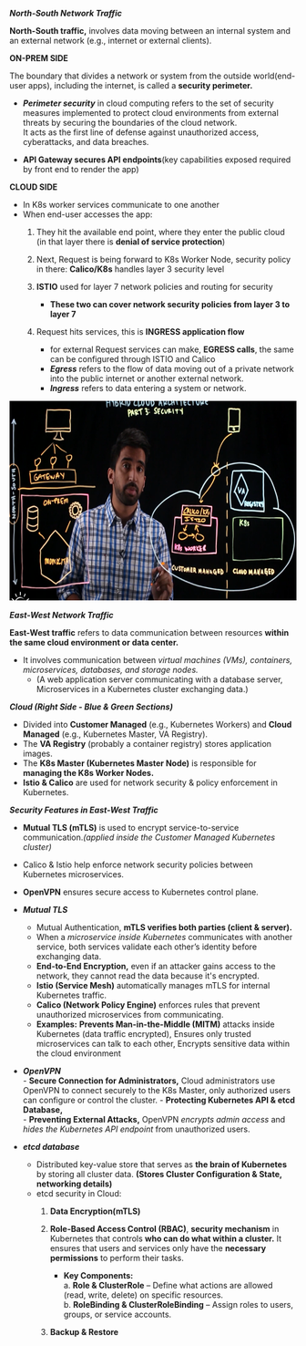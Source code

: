 ***North-South Network Traffic***  

**North-South traffic,** involves data moving between an internal system and an external network (e.g., internet or external clients).

**ON-PREM SIDE**  

The boundary that divides a network or system from the outside world(end-user apps), including the internet, is called a **security perimeter.**
- ***Perimeter security*** in cloud computing refers to the set of security measures implemented to protect cloud environments from external threats by securing the boundaries of the cloud network.  
It acts as the first line of defense against unauthorized access, cyberattacks, and data breaches.

- **API Gateway secures API endpoints**(key capabilities exposed required by front end to render the app)

**CLOUD SIDE**  

- In K8s worker services communicate to one another
- When end-user accesses the app:
  1. They hit the available end point, where they enter the public cloud (in that layer there is **denial of service protection**)
     
  2. Next, Request is being forward to K8s Worker Node, security policy in there: **Calico/K8s** handles layer 3 security level
     
  3. **ISTIO** used for layer 7 network policies and routing for security
     - **These two can cover network security policies from layer 3 to layer 7**

  5. Request hits services, this is **INGRESS application flow**
      - for external Request services can make, **EGRESS calls**, the same can be configured through ISTIO and Calico
      - ***Egress*** refers to the flow of data moving out of a private network into the public internet or another external network.
      - ***Ingress*** refers to data entering a system or network.

    
<img src="../Images/Screenshot%202025-02-17%20174501.png" height = 350>  



***East-West Network Traffic***  

**East-West traffic** refers to data communication between resources **within the same cloud environment or data center.**
- It involves communication between *virtual machines (VMs), containers, microservices, databases, and storage nodes.*
  - (A web application server communicating with a database server, Microservices in a Kubernetes cluster exchanging data.)

***Cloud (Right Side - Blue & Green Sections)***  

  - Divided into **Customer Managed** (e.g., Kubernetes Workers) and **Cloud Managed** (e.g., Kubernetes Master, VA Registry).
  - The **VA Registry** (probably a container registry) stores application images.
  - The **K8s Master (Kubernetes Master Node)** is responsible for **managing the K8s Worker Nodes.**
  - **Istio & Calico** are used for network security & policy enforcement in Kubernetes.

***Security Features in East-West Traffic***  

  -  **Mutual TLS (mTLS)** is used to encrypt service-to-service communication.*(applied inside the Customer Managed Kubernetes cluster)*
  -  Calico & Istio help enforce network security policies between Kubernetes microservices.
  -  **OpenVPN** ensures secure access to Kubernetes control plane.

- ***Mutual TLS***
    - Mutual Authentication, **mTLS verifies both parties (client & server).**  
    - When a *microservice inside Kubernetes* communicates with another service, both services validate each other’s identity before exchanging data.  
    - **End-to-End Encryption,** even if an attacker gains access to the network, they cannot read the data because it's encrypted.  
    - **Istio (Service Mesh)** automatically manages mTLS for internal Kubernetes traffic.  
    - **Calico (Network Policy Engine)** enforces rules that prevent unauthorized microservices from communicating.  
    - **Examples:** **Prevents Man-in-the-Middle (MITM)** attacks inside Kubernetes (data traffic encrypted), Ensures only trusted microservices can talk to each other, Encrypts sensitive data within the cloud environment  

- ***OpenVPN***  
        - **Secure Connection for Administrators,** Cloud administrators use OpenVPN to connect securely to the K8s Master, only authorized users can configure or             control the cluster.
        - **Protecting Kubernetes API & etcd Database,**  
        - **Preventing External Attacks,** OpenVPN *encrypts admin access* and *hides the Kubernetes API endpoint* from unauthorized users.  
     
- ***etcd database***  
     - Distributed key-value store that serves as **the brain of Kubernetes** by storing all cluster data. **(Stores Cluster Configuration & State, networking             details)**
     - etcd security in Cloud:
       1. **Data Encryption(mTLS)**  
       2. **Role-Based Access Control (RBAC)**, **security mechanism** in Kubernetes that controls **who can do what within a cluster.**
         It ensures that users and services only have the **necessary permissions** to perform their tasks.  
         
           - **Key Components:**  
             a. **Role & ClusterRole** – Define what actions are allowed (read, write, delete) on specific resources.  
             b. **RoleBinding & ClusterRoleBinding** – Assign roles to users, groups, or service accounts.    
       
       3. **Backup & Restore**  
